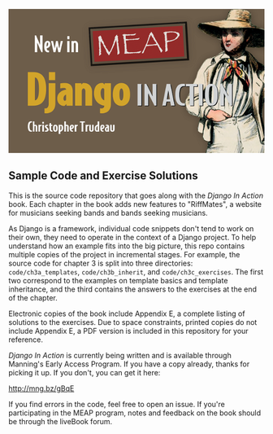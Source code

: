 ![Image](cover.png)

## Sample Code and Exercise Solutions

This is the source code repository that goes along with the _Django In Action_
book. Each chapter in the book adds new features to "RiffMates", a website
for musicians seeking bands and bands seeking musicians.

As Django is a framework, individual code snippets don't tend to work on their
own, they need to operate in the context of a Django project. To help
understand how an example fits into the big picture, this repo contains
multiple copies of the project in incremental stages. For example, the source
code for chapter 3 is split into three directories: `code/ch3a_templates`,
`code/ch3b_inherit`, and `code/ch3c_exercises`. The first two correspond to
the examples on template basics and template inheritance, and the third
contains the answers to the exercises at the end of the chapter.

Electronic copies of the book include Appendix E, a complete listing of
solutions to the exercises. Due to space constraints, printed copies do not
include Appendix E, a PDF version is included in this repository for your
reference.

_Django In Action_ is currently being written and is available through
Manning's Early Access Program. If you have a copy already, thanks for picking
it up. If you don't, you can get it here:

http://mng.bz/gBqE

If you find errors in the code, feel free to open an issue. If you're
participating in the MEAP program, notes and feedback on the book should be
through the liveBook forum.
